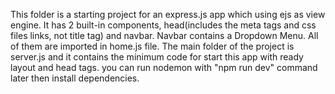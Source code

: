 This folder is a starting project for an express.js app which using ejs as view engine. 
It has 2 built-in components, head(includes the meta tags and css files links, not title tag) 
and navbar. Navbar contains a Dropdown Menu. All of them are imported in home.js file. 
The main folder of the project is server.js and it contains the minimum code for start 
this app with ready layout and head tags. you can run nodemon with "npm run dev" command 
later then install dependencies.

